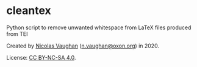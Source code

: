 # cleantex
Python script to remove unwanted whitespace from LaTeX files produced from TEI

Created by [Nicolas Vaughan](http:nicolasvaughan.org) (n.vaughan@oxon.org) in 2020.

License: [CC BY-NC-SA 4.0](https://creativecommons.org/licenses/by-nc-sa/4.0/).
